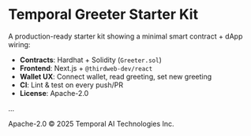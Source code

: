 # Temporal Greeter Starter Kit

A production-ready starter kit showing a minimal smart contract + dApp wiring:

- **Contracts**: Hardhat + Solidity (`Greeter.sol`)
- **Frontend**: Next.js + `@thirdweb-dev/react`
- **Wallet UX**: Connect wallet, read greeting, set new greeting
- **CI**: Lint & test on every push/PR
- **License**: Apache-2.0

...

Apache-2.0 © 2025 Temporal AI Technologies Inc.
